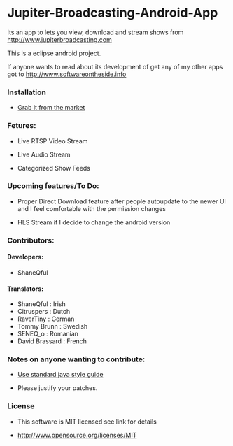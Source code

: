 Jupiter-Broadcasting-Android-App
================================

Its an app to lets you view, download and stream shows from http://www.jupiterbroadcasting.com

This is a eclipse android project. 

If anyone wants to read about its development of get any of my other apps got to http://www.softwareontheside.info

### Installation

* [Grab it from the market](https://play.google.com/store/apps/details?id=jupiter.broadcasting.live.tv&hl=en)

### Fetures:

* Live RTSP Video Stream

* Live Audio Stream

* Categorized Show Feeds

### Upcoming features/To Do:

* Proper Direct Download feature after people autoupdate to the newer UI and I feel comfortable with the permission changes

* HLS Stream if I decide to change the android version

### Contributors:

#### Developers:

* ShaneQful

#### Translators:

* ShaneQful      : Irish
* Citruspers     : Dutch
* RaverTiny      : German
* Tommy Brunn    : Swedish
* SENEQ\_o       : Romanian
* David Brassard : French

### Notes on anyone wanting to contribute:

* [Use standard java style guide](http://www.oracle.com/technetwork/java/codeconv-138413.html)

* Please justify your patches.

### License

* This software is MIT licensed see link for details

* http://www.opensource.org/licenses/MIT

